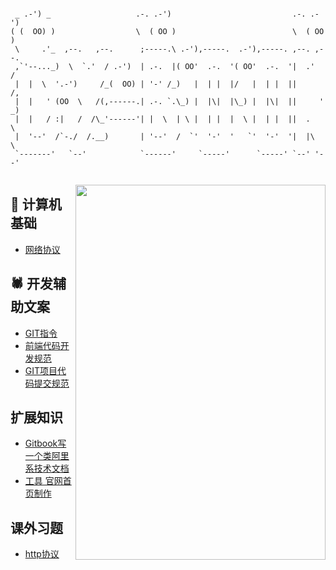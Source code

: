 ```

 _ .-') _                   .-. .-')                           .-. .-')   
( (  OO) )                  \  ( OO )                          \  ( OO )  
 \     .'_  ,--.   ,--.      ;-----.\ .-'),-----.  .-'),-----. ,--. ,--.  
 ,`'--..._)  \  `.'  / .-')  | .-.  |( OO'  .-.  '( OO'  .-.  '|  .'   /  
 |  |  \  '.-')     /_(  OO) | '-' /_)   |  | |  |/   |  | |  ||      /,  
 |  |   ' (OO  \   /(,------.| .-. `.\_) |  |\|  |\_) |  |\|  ||     ' _) 
 |  |   / :|   /  /\_'------'| |  \  | \ |  | |  |  \ |  | |  ||  .   \   
 |  '--'  /`-./  /.__)       | '--'  /  `'  '-'  '   `'  '-'  '|  |\   \  
 `-------'   `--'            `------'     `-----'      `-----' `--' '--'  
     
```

<image src='http://d.paper.i4.cn/max/2017/03/20/14/1489990733158_705228.JPG' width='400' height='600' align=right />

## 🧮 计算机基础
- [网络协议](https://github.com/J-DuYa/DY-Book/issues/2)

## 🕷️ 开发辅助文案
- [GIT指令](https://github.com/J-DuYa/DY-Book/issues/1)
- [前端代码开发规范](https://github.com/J-DuYa/DY-Book/issues/3)
- [GIT项目代码提交规范](https://github.com/J-DuYa/DY-Book/issues/4)

## 扩展知识
- [Gitbook写一个类阿里系技术文档](https://github.com/J-DuYa/DY-Book/issues/4)
- [工具 官网首页制作](https://github.com/J-DuYa/DY-Book/issues/6)

## 课外习题
- [http协议](https://github.com/J-DuYa/DY-Book/issues/7)
